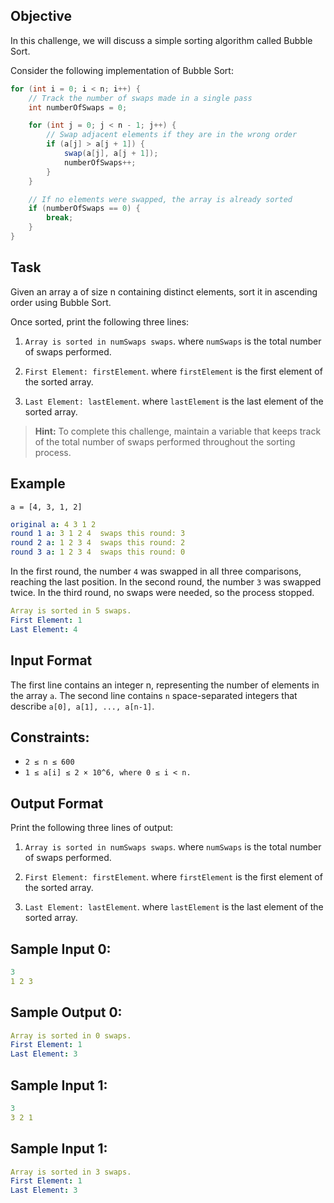 ## Objective

In this challenge, we will discuss a simple sorting algorithm called Bubble Sort.

Consider the following implementation of Bubble Sort:
```java
for (int i = 0; i < n; i++) {
    // Track the number of swaps made in a single pass
    int numberOfSwaps = 0;

    for (int j = 0; j < n - 1; j++) {
        // Swap adjacent elements if they are in the wrong order
        if (a[j] > a[j + 1]) {
            swap(a[j], a[j + 1]);
            numberOfSwaps++;
        }
    }

    // If no elements were swapped, the array is already sorted
    if (numberOfSwaps == 0) {
        break;
    }
}
```

## Task
Given an array a of size n containing distinct elements, sort it in ascending order using Bubble Sort.

Once sorted, print the following three lines:

1. `Array is sorted in numSwaps swaps`.
   where `numSwaps` is the total number of swaps performed.

3. `First Element: firstElement`.
   where `firstElement` is the first element of the sorted array.

5. `Last Element: lastElement`.
   where `lastElement` is the last element of the sorted array.
> **Hint:** To complete this challenge, maintain a variable that keeps track of the total number of swaps performed throughout the sorting process.

## Example
`a = [4, 3, 1, 2]`
```yaml
original a: 4 3 1 2
round 1 a: 3 1 2 4  swaps this round: 3
round 2 a: 1 2 3 4  swaps this round: 2
round 3 a: 1 2 3 4  swaps this round: 0
```

In the first round, the number `4` was swapped in all three comparisons, reaching the last position. In the second round, the number `3` was swapped twice. In the third round, no swaps were needed, so the process stopped.

```yaml
Array is sorted in 5 swaps.
First Element: 1
Last Element: 4
```

## Input Format
The first line contains an integer n, representing the number of elements in the array `a`.
The second line contains `n` space-separated integers that describe `a[0], a[1], ..., a[n-1]`.


## Constraints:
- `2 ≤ n ≤ 600`
- `1 ≤ a[i] ≤ 2 × 10^6, where 0 ≤ i < n.`

## Output Format
Print the following three lines of output:

1. `Array is sorted in numSwaps swaps`.
   where `numSwaps` is the total number of swaps performed.

3. `First Element: firstElement`.
   where `firstElement` is the first element of the sorted array.

4. `Last Element: lastElement`.
   where `lastElement` is the last element of the sorted array.

## Sample Input 0:
```yaml
3
1 2 3
```

## Sample Output 0:
```yaml
Array is sorted in 0 swaps.
First Element: 1
Last Element: 3
```

## Sample Input 1:
```yaml
3
3 2 1
```

## Sample Input 1:
```yaml
Array is sorted in 3 swaps.
First Element: 1
Last Element: 3
```
